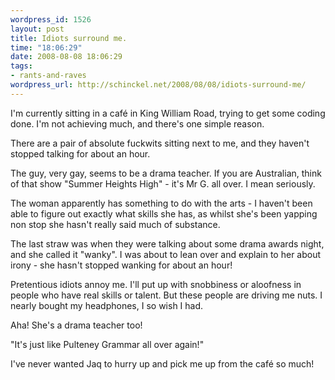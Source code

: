 ```yaml
--- 
wordpress_id: 1526
layout: post
title: Idiots surround me.
time: "18:06:29"
date: 2008-08-08 18:06:29
tags: 
- rants-and-raves
wordpress_url: http://schinckel.net/2008/08/08/idiots-surround-me/
---
```

I'm currently sitting in a café in King William Road, trying to get some coding done. I'm not achieving much, and there's one simple reason.

There are a pair of absolute fuckwits sitting next to me, and they haven't stopped talking for about an hour.

The guy, very gay, seems to be a drama teacher. If you are Australian, think of that show "Summer Heights High" - it's Mr G. all over. I mean seriously.

The woman apparently has something to do with the arts - I haven't been able to figure out exactly what skills she has, as whilst she's been yapping non stop she hasn't really said much of substance.

The last straw was when they were talking about some drama awards night, and she called it "wanky". I was about to lean over and explain to her about irony - she hasn't stopped wanking for about an hour!

Pretentious idiots annoy me. I'll put up with snobbiness or aloofness in people who have real skills or talent. But these people are driving me nuts. I nearly bought my headphones, I so wish I had.

Aha! She's a drama teacher too!

"It's just like Pulteney Grammar all over again!"

I've never wanted Jaq to hurry up and pick me up from the café so much!  

